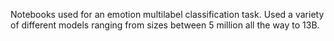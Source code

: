 Notebooks used for an emotion multilabel classification task. Used a variety of different models ranging from sizes between 5 million all the way to 13B. 
